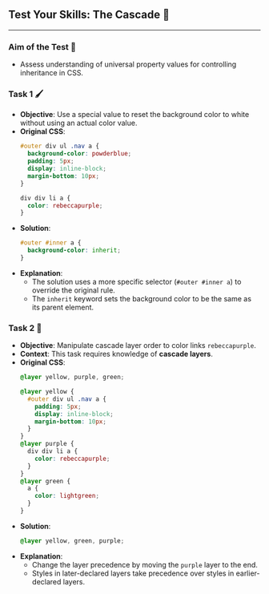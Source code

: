 ## Test Your Skills: The Cascade 📝

-----

### **Aim of the Test** 🎯

  * Assess understanding of universal property values for controlling inheritance in CSS.

### **Task 1** 🖌️

  * **Objective**: Use a special value to reset the background color to white without using an actual color value.
  * **Original CSS**:
    ```css
    #outer div ul .nav a {
      background-color: powderblue;
      padding: 5px;
      display: inline-block;
      margin-bottom: 10px;
    }

    div div li a {
      color: rebeccapurple;
    }
    ```
  * **Solution**:
    ```css
    #outer #inner a {
      background-color: inherit;
    }
    ```
  * **Explanation**:
      * The solution uses a more specific selector (`#outer #inner a`) to override the original rule.
      * The `inherit` keyword sets the background color to be the same as its parent element.

### **Task 2** 🎨

  * **Objective**: Manipulate cascade layer order to color links `rebeccapurple`.
  * **Context**: This task requires knowledge of **cascade layers**.
  * **Original CSS**:
    ```css
    @layer yellow, purple, green;

    @layer yellow {
      #outer div ul .nav a {
        padding: 5px;
        display: inline-block;
        margin-bottom: 10px;
      }
    }
    @layer purple {
      div div li a {
        color: rebeccapurple;
      }
    }
    @layer green {
      a {
        color: lightgreen;
      }
    }
    ```
  * **Solution**:
    ```css
    @layer yellow, green, purple;
    ```
  * **Explanation**:
      * Change the layer precedence by moving the `purple` layer to the end.
      * Styles in later-declared layers take precedence over styles in earlier-declared layers.